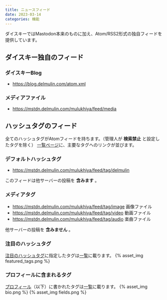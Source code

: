 ```yaml
---
title: ニュースフィード
date: 2023-03-14
categories: 機能
---
```


ダイスキーではMastodon本来のものに加え、Atom/RSS2形式の独自フィードを提供しています。

## ダイスキー独自のフィード

### ダイスキーBlog
- https://blog.delmulin.com/atom.xml

### メディアファイル
- https://mstdn.delmulin.com/mulukhiya/feed/media

## ハッシュタグのフィード

全てのハッシュタグがAtomフィードを持ちます。（管理人が __検索禁止__ と設定したタグを除く）
[一覧ページ](https://mstdn.delmulin.com/mulukhiya/app/feed)に、主要なタグへのリンクが並びます。
### デフォルトハッシュタグ
- https://mstdn.delmulin.com/mulukhiya/feed/tag/delmulin

このフィードは他サーバーの投稿を __含みます__ 。

### メディアタグ
- https://mstdn.delmulin.com/mulukhiya/feed/tag/image 画像ファイル
- https://mstdn.delmulin.com/mulukhiya/feed/tag/video 動画ファイル
- https://mstdn.delmulin.com/mulukhiya/feed/tag/audio 楽曲ファイル

他サーバーの投稿を __含みません__ 。

### 注目のハッシュタグ
[注目のハッシュタグ](https://mstdn.delmulin.com/settings/featured_tags)に指定したタグは[一覧](https://mstdn.delmulin.com/mulukhiya/app/feed)に載ります。
{% asset_img featured_tags.png %}

### プロフィールに含まれるタグ
[プロフィール](https://mstdn.delmulin.com/settings/profile)（以下）に書かれたタグは[一覧](https://mstdn.delmulin.com/mulukhiya/app/feed)に載ります。
{% asset_img bio.png %}
{% asset_img fields.png %}
